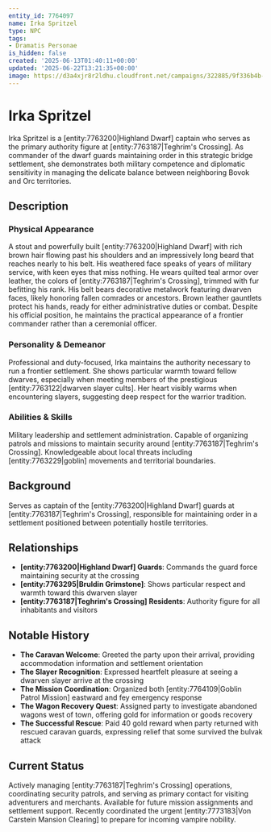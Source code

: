 ```yaml
---
entity_id: 7764097
name: Irka Spritzel
type: NPC
tags:
- Dramatis Personae
is_hidden: false
created: '2025-06-13T01:40:11+00:00'
updated: '2025-06-22T13:21:35+00:00'
image: https://d3a4xjr8r2ldhu.cloudfront.net/campaigns/322885/9f336b4b-0d98-44b0-a807-a7adf686e48b.jpg
---
```


# Irka Spritzel

Irka Spritzel is a [entity:7763200|Highland Dwarf] captain who serves as the primary authority figure at [entity:7763187|Teghrim's Crossing]. As commander of the dwarf guards maintaining order in this strategic bridge settlement, she demonstrates both military competence and diplomatic sensitivity in managing the delicate balance between neighboring Bovok and Orc territories.

## Description

### Physical Appearance

A stout and powerfully built [entity:7763200|Highland Dwarf] with rich brown hair flowing past his shoulders and an impressively long beard that reaches nearly to his belt. His weathered face speaks of years of military service, with keen eyes that miss nothing. He wears quilted teal armor over leather, the colors of [entity:7763187|Teghrim's Crossing], trimmed with fur befitting his rank. His belt bears decorative metalwork featuring dwarven faces, likely honoring fallen comrades or ancestors. Brown leather gauntlets protect his hands, ready for either administrative duties or combat. Despite his official position, he maintains the practical appearance of a frontier commander rather than a ceremonial officer.

### Personality & Demeanor

Professional and duty-focused, Irka maintains the authority necessary to run a frontier settlement. She shows particular warmth toward fellow dwarves, especially when meeting members of the prestigious [entity:7763122|dwarven slayer cults]. Her heart visibly warms when encountering slayers, suggesting deep respect for the warrior tradition.

### Abilities & Skills

Military leadership and settlement administration. Capable of organizing patrols and missions to maintain security around [entity:7763187|Teghrim's Crossing]. Knowledgeable about local threats including [entity:7763229|goblin] movements and territorial boundaries.

## Background

Serves as captain of the [entity:7763200|Highland Dwarf] guards at [entity:7763187|Teghrim's Crossing], responsible for maintaining order in a settlement positioned between potentially hostile territories.

## Relationships

- **[entity:7763200|Highland Dwarf] Guards**: Commands the guard force maintaining security at the crossing
- **[entity:7763295|Bruldin Grimstone]**: Shows particular respect and warmth toward this dwarven slayer
- **[entity:7763187|Teghrim's Crossing] Residents**: Authority figure for all inhabitants and visitors

## Notable History

- **The Caravan Welcome**: Greeted the party upon their arrival, providing accommodation information and settlement orientation
- **The Slayer Recognition**: Expressed heartfelt pleasure at seeing a dwarven slayer arrive at the crossing
- **The Mission Coordination**: Organized both [entity:7764109|Goblin Patrol Mission] eastward and fey emergency response
- **The Wagon Recovery Quest**: Assigned party to investigate abandoned wagons west of town, offering gold for information or goods recovery
- **The Successful Rescue**: Paid 40 gold reward when party returned with rescued caravan guards, expressing relief that some survived the bulvak attack

## Current Status

Actively managing [entity:7763187|Teghrim's Crossing] operations, coordinating security patrols, and serving as primary contact for visiting adventurers and merchants. Available for future mission assignments and settlement support. Recently coordinated the urgent [entity:7773183|Von Carstein Mansion Clearing] to prepare for incoming vampire nobility.